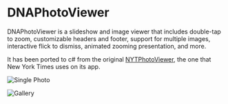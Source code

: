 # DNAPhotoViewer

DNAPhotoViewer is a slideshow and image viewer that includes double-tap to zoom, customizable headers and footer, support for multiple images, interactive flick to dismiss, animated zooming presentation, and more.

It has been ported to c# from the original [NYTPhotoViewer](https://github.com/NYTimes/NYTPhotoViewer), the one that New York Times uses on its app.

![Single Photo](/images/logo.png)

![Gallery](/images/logo.png)
